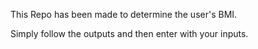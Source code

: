 This Repo has been made to determine the user's BMI.

Simply follow the outputs and then enter with your inputs.
